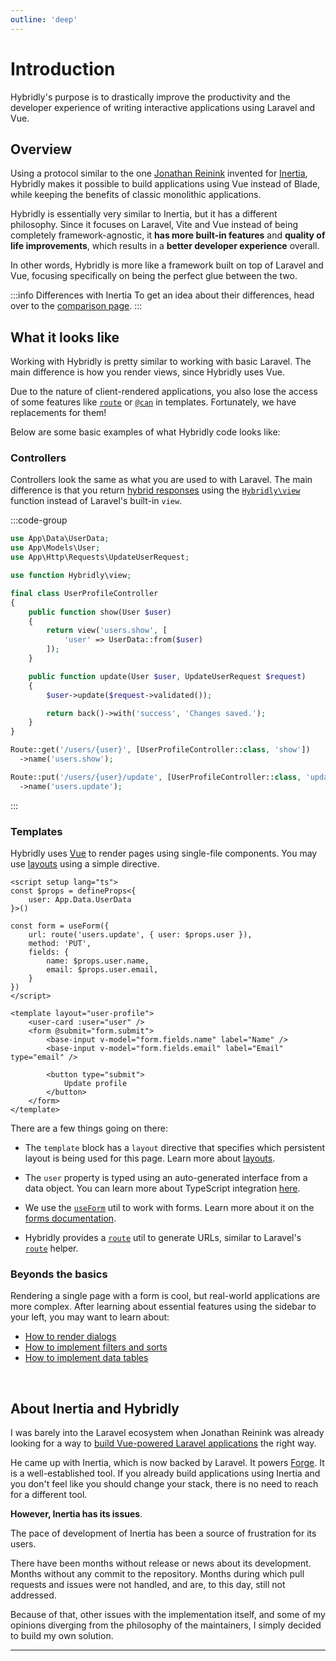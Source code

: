 ```yaml
---
outline: 'deep'
---
```


# Introduction

<div class="preface">
Hybridly's purpose is to drastically improve the productivity and the developer experience of writing interactive applications using Laravel and Vue.
</div>

## Overview

Using a protocol similar to the one [Jonathan Reinink](https://reinink.ca) invented for [Inertia](https://inertiajs.com), Hybridly makes it possible to build applications using Vue instead of Blade, while keeping the benefits of classic monolithic applications.

Hybridly is essentially very similar to Inertia, but it has a different philosophy. Since it focuses on Laravel, Vite and Vue instead of being completely framework-agnostic, it **has more built-in features** and **quality of life improvements**, which results in a **better developer experience** overall.

In other words, Hybridly is more like a framework built on top of Laravel and Vue, focusing specifically on being the perfect glue between the two.

:::info Differences with Inertia
To get an idea about their differences, head over to the [comparison page](../guide/comparison-with-inertia.md).
:::

## What it looks like

Working with Hybridly is pretty similar to working with basic Laravel. The main difference is how you render views, since Hybridly uses Vue.

Due to the nature of client-rendered applications, you also lose the access of some features like [`route`](https://laravel.com/docs/11.x/urls#urls-for-named-routes) or [`@can`](https://laravel.com/docs/11.x/authorization#via-blade-templates) in templates. Fortunately, we have replacements for them!

Below are some basic examples of what Hybridly code looks like:

### Controllers

Controllers look the same as what you are used to with Laravel. The main difference is that you return [hybrid responses](./responses.md) using the [`Hybridly\view`](../api/laravel/functions.md#view) function instead of Laravel's built-in `view`.

:::code-group
```php [UserProfileController.php]
use App\Data\UserData;
use App\Models\User;
use App\Http\Requests\UpdateUserRequest;

use function Hybridly\view;

final class UserProfileController
{
    public function show(User $user)
    {
        return view('users.show', [
            'user' => UserData::from($user)
        ]);
    }

    public function update(User $user, UpdateUserRequest $request)
    {
        $user->update($request->validated());

        return back()->with('success', 'Changes saved.');
    }
}
```
```php [routes.php]
Route::get('/users/{user}', [UserProfileController::class, 'show'])
  ->name('users.show');

Route::put('/users/{user}/update', [UserProfileController::class, 'update'])
  ->name('users.update');
```
:::

### Templates

Hybridly uses [Vue](https://vuejs.org) to render pages using single-file components. You may use [layouts](./views-and-layouts.md#layouts) using a simple directive.

```vue [show.vue]
<script setup lang="ts">
const $props = defineProps<{
	user: App.Data.UserData
}>()

const form = useForm({
	url: route('users.update', { user: $props.user }),
	method: 'PUT',
	fields: {
		name: $props.user.name,
		email: $props.user.email,
	}
})
</script>

<template layout="user-profile">
	<user-card :user="user" />
	<form @submit="form.submit">
		<base-input v-model="form.fields.name" label="Name" />
		<base-input v-model="form.fields.email" label="Email" type="email" />

		<button type="submit">
			Update profile
		</button>
	</form>
</template>
```

There are a few things going on there:

- The `template` block has a `layout` directive that specifies which persistent layout is being used for this page. Learn more about [layouts](./views-and-layouts.md#persistent-layouts).

- The `user` property is typed using an auto-generated interface from a data object. You can learn more about TypeScript integration [here](./typescript.md).

- We use the [`useForm`](../api/utils/use-form.md) util to work with forms. Learn more about it on the [forms documentation](./forms.md).

- Hybridly provides a [`route`](../api/utils/route.md) util to generate URLs, similar to Laravel's [`route`](https://laravel.com/docs/11.x/urls#urls-for-named-routes) helper.

### Beyonds the basics

Rendering a single page with a form is cool, but real-world applications are more complex. After learning about essential features using the sidebar to your left, you may want to learn about:
- [How to render dialogs](./dialogs.md)
- [How to implement filters and sorts](./refining.md)
- [How to implement data tables](./tables.md)

&nbsp;

## About Inertia and Hybridly

I was barely into the Laravel ecosystem when Jonathan Reinink was already looking for a way to [build Vue-powered Laravel applications](https://reinink.ca/articles/server-side-apps-with-client-side-rendering) the right way.

He came up with Inertia, which is now backed by Laravel. It powers [Forge](https://forge.laravel.com). It is a well-established tool. If you already build applications using Inertia and you don't feel like you should change your stack, there is no need to reach for a different tool.

**However, Inertia has its issues**.

The pace of development of Inertia has been a source of frustration for its users.

There have been months without release or news about its development. Months without any commit to the repository. Months during which pull requests and issues were not handled, and are, to this day, still not addressed.

Because of that, other issues with the implementation itself, and some of my opinions diverging from the philosophy of the maintainers, I simply decided to build my own solution.

---

<!--@include: @/../README.md{10,32}-->

